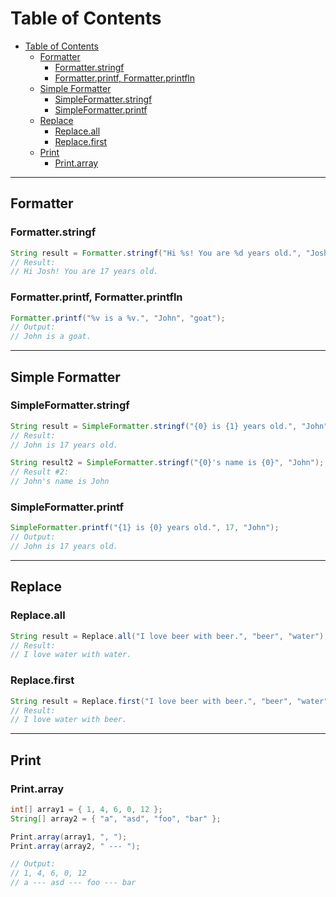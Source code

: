 # Table of Contents
- [Table of Contents](#table-of-contents)
  - [Formatter](#formatter)
    - [Formatter.stringf](#formatterstringf)
    - [Formatter.printf, Formatter.printfln](#formatterprintf-formatterprintfln)
  - [Simple Formatter](#simple-formatter)
    - [SimpleFormatter.stringf](#simpleformatterstringf)
    - [SimpleFormatter.printf](#simpleformatterprintf)
  - [Replace](#replace)
    - [Replace.all](#replaceall)
    - [Replace.first](#replacefirst)
  - [Print](#print)
    - [Print.array](#printarray)

<hr>

## Formatter
### Formatter.stringf
```java
String result = Formatter.stringf("Hi %s! You are %d years old.", "Josh", 17);
// Result:
// Hi Josh! You are 17 years old.
```

### Formatter.printf, Formatter.printfln
```java
Formatter.printf("%v is a %v.", "John", "goat");
// Output:
// John is a goat.
```

<hr>

## Simple Formatter
### SimpleFormatter.stringf
```java
String result = SimpleFormatter.stringf("{0} is {1} years old.", "John", 17);
// Result:
// John is 17 years old.

String result2 = SimpleFormatter.stringf("{0}'s name is {0}", "John");
// Result #2:
// John's name is John
```

### SimpleFormatter.printf
```java
SimpleFormatter.printf("{1} is {0} years old.", 17, "John");
// Output:
// John is 17 years old.
```

<hr>

## Replace
### Replace.all
```java
String result = Replace.all("I love beer with beer.", "beer", "water");
// Result:
// I love water with water.
```

### Replace.first
```java
String result = Replace.first("I love beer with beer.", "beer", "water");
// Result:
// I love water with beer.
```

<hr>

## Print
### Print.array
```java
int[] array1 = { 1, 4, 6, 0, 12 };
String[] array2 = { "a", "asd", "foo", "bar" };

Print.array(array1, ", ");
Print.array(array2, " --- ");

// Output:
// 1, 4, 6, 0, 12
// a --- asd --- foo --- bar
```